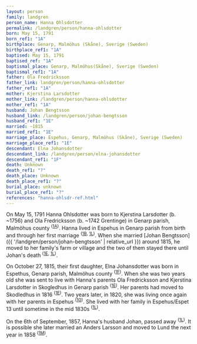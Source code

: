```yaml
---
layout: person
family: landgren
person_name: Hanna Ohlsdotter
permalink: /landgren/person/hanna-ohlsdotter
born: May 15, 1791
born_ref1: "1A"
birthplace: Genarp, Malmöhus (Skåne), Sverige (Sweden)
birthplace_ref1: "1A"
baptised: May 15, 1791
baptised_ref: "1A"
baptismal_place: Genarp, Malmöhus(Skåne), Sverige (Sweden)
baptismal_ref1: "1A"
father: Ola Fredricksson
father_link: landgren/person/hanna-ohlsdotter
father_ref1: "1A"
mother: Kjerstina Larsdotter
mother_link: /landgren/person/hanna-ohlsdotter
mother_ref1: "1A"
husband: Johan Bengtsson
husband_link: /landgren/person/johan-bengtsson
husband_ref1: "1E"
married: ~1815
married_ref1: "1E"
marriage_place: Espehus, Genarp, Malmöhus (Skåne), Sverige (Sweden)
marriage_place_ref1: "1E"
descendant: Elna Johansdotter
descendant_link: /landgren/person/elna-johansdotter
descendant_ref1: "1F"
death: Unknown
death_ref1: "?"
death_place: Unknown
death_place_ref1: "?"
burial_place: unknown
burial_place_ref1: "?"
references: "hanna-ohlsdr-ref.html"
---
```

On May 15, 1791 Hanna Ohlsdotter was born to Kjerstina Larsdotter (b. ~1756) and Ola Fredricksson (b. ~1742 Grentinge) in Genarp parish, Malmöhus county <sup>([1A](#1A))</sup>. Hanna lived in Espehus in Genarp parish from birth and through her first marriage <sup>([1B](#1B), [1L](#1L))</sup>. When she married [Johan Bengtsson]({{ '/landgren/person/johan-bengtsson' | relative_url }}) around 1815, he moved to her family's farm or village and the two of them stayed there until Johan's death <sup>([1E](#1E), [1L](#1L))</sup>.

On October 27, 1815, their first daughter, Elna Johansdotter was born in Espethus, Genarp parish, Malmöhus county <sup>([1F](#1F))</sup>. When she was two years old she was sent to live with Hanna's parents Ola Fredricksson and Kjerstina Larsdotter in Skogledhus in Genarp parish <sup>([1E](#1E))</sup>. Her parents had moved to Skodledhus in 1816 <sup>([1E](#1E))</sup>. Two years later, in 1820, she was living once again with her parents in Espehus <sup>([1G](#1G))</sup>. She lived with her family in Espehus/Espet 13 until sometime in the mid 1830s <sup>([1L](#1L))</sup>.

On the 6th of September, 1857, Hanna's husband Johan, passed away <sup>([1L](#1L))</sup>. It is possible she later married an Anders Larsson and moved to Lund the next year in 1858 <sup>([1M](#1M))</sup>.
